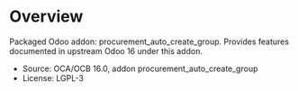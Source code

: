 # Overview

Packaged Odoo addon: procurement_auto_create_group. Provides features documented in upstream Odoo 16 under this addon.

- Source: OCA/OCB 16.0, addon procurement_auto_create_group
- License: LGPL-3
